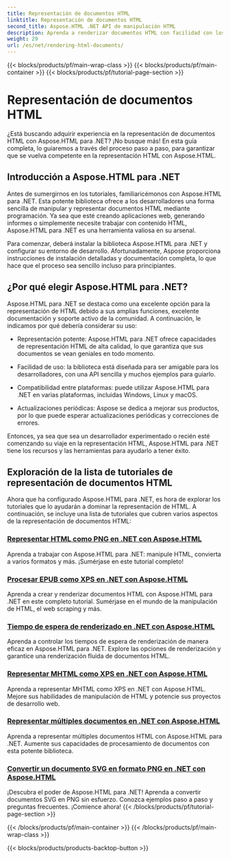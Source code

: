 ```yaml
---
title: Representación de documentos HTML
linktitle: Representación de documentos HTML
second_title: Aspose.HTML .NET API de manipulación HTML
description: Aprenda a renderizar documentos HTML con facilidad con los tutoriales de Aspose.HTML para .NET. Explore una lista completa de tutoriales para dominar la renderización HTML.
weight: 29
url: /es/net/rendering-html-documents/
---
```


{{< blocks/products/pf/main-wrap-class >}}
{{< blocks/products/pf/main-container >}}
{{< blocks/products/pf/tutorial-page-section >}}

# Representación de documentos HTML


¿Está buscando adquirir experiencia en la representación de documentos HTML con Aspose.HTML para .NET? ¡No busque más! En esta guía completa, lo guiaremos a través del proceso paso a paso, para garantizar que se vuelva competente en la representación HTML con Aspose.HTML.

## Introducción a Aspose.HTML para .NET

Antes de sumergirnos en los tutoriales, familiaricémonos con Aspose.HTML para .NET. Esta potente biblioteca ofrece a los desarrolladores una forma sencilla de manipular y representar documentos HTML mediante programación. Ya sea que esté creando aplicaciones web, generando informes o simplemente necesite trabajar con contenido HTML, Aspose.HTML para .NET es una herramienta valiosa en su arsenal.

Para comenzar, deberá instalar la biblioteca Aspose.HTML para .NET y configurar su entorno de desarrollo. Afortunadamente, Aspose proporciona instrucciones de instalación detalladas y documentación completa, lo que hace que el proceso sea sencillo incluso para principiantes.

## ¿Por qué elegir Aspose.HTML para .NET?

Aspose.HTML para .NET se destaca como una excelente opción para la representación de HTML debido a sus amplias funciones, excelente documentación y soporte activo de la comunidad. A continuación, le indicamos por qué debería considerar su uso:

- Representación potente: Aspose.HTML para .NET ofrece capacidades de representación HTML de alta calidad, lo que garantiza que sus documentos se vean geniales en todo momento.

- Facilidad de uso: la biblioteca está diseñada para ser amigable para los desarrolladores, con una API sencilla y muchos ejemplos para guiarlo.

- Compatibilidad entre plataformas: puede utilizar Aspose.HTML para .NET en varias plataformas, incluidas Windows, Linux y macOS.

- Actualizaciones periódicas: Aspose se dedica a mejorar sus productos, por lo que puede esperar actualizaciones periódicas y correcciones de errores.

Entonces, ya sea que sea un desarrollador experimentado o recién esté comenzando su viaje en la representación HTML, Aspose.HTML para .NET tiene los recursos y las herramientas para ayudarlo a tener éxito.

## Exploración de la lista de tutoriales de representación de documentos HTML

Ahora que ha configurado Aspose.HTML para .NET, es hora de explorar los tutoriales que lo ayudarán a dominar la representación de HTML. A continuación, se incluye una lista de tutoriales que cubren varios aspectos de la representación de documentos HTML:

### [Representar HTML como PNG en .NET con Aspose.HTML](./render-html-as-png/)
Aprenda a trabajar con Aspose.HTML para .NET: manipule HTML, convierta a varios formatos y más. ¡Sumérjase en este tutorial completo!
### [Procesar EPUB como XPS en .NET con Aspose.HTML](./render-epub-as-xps/)
Aprenda a crear y renderizar documentos HTML con Aspose.HTML para .NET en este completo tutorial. Sumérjase en el mundo de la manipulación de HTML, el web scraping y más.
### [Tiempo de espera de renderizado en .NET con Aspose.HTML](./rendering-timeout/)
Aprenda a controlar los tiempos de espera de renderización de manera eficaz en Aspose.HTML para .NET. Explore las opciones de renderización y garantice una renderización fluida de documentos HTML.
### [Representar MHTML como XPS en .NET con Aspose.HTML](./render-mhtml-as-xps/)
 Aprenda a representar MHTML como XPS en .NET con Aspose.HTML. Mejore sus habilidades de manipulación de HTML y potencie sus proyectos de desarrollo web.
### [Representar múltiples documentos en .NET con Aspose.HTML](./render-multiple-documents/)
Aprenda a representar múltiples documentos HTML con Aspose.HTML para .NET. Aumente sus capacidades de procesamiento de documentos con esta potente biblioteca.
### [Convertir un documento SVG en formato PNG en .NET con Aspose.HTML](./render-svg-doc-as-png/)
¡Descubra el poder de Aspose.HTML para .NET! Aprenda a convertir documentos SVG en PNG sin esfuerzo. Conozca ejemplos paso a paso y preguntas frecuentes. ¡Comience ahora!
{{< /blocks/products/pf/tutorial-page-section >}}

{{< /blocks/products/pf/main-container >}}
{{< /blocks/products/pf/main-wrap-class >}}

{{< blocks/products/products-backtop-button >}}
